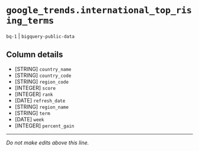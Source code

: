 # `google_trends.international_top_rising_terms`
`bq-1` | `bigquery-public-data`

## Column details
* [STRING]    `country_name`
* [STRING]    `country_code`
* [STRING]    `region_code`
* [INTEGER]   `score`
* [INTEGER]   `rank`
* [DATE]      `refresh_date`
* [STRING]    `region_name`
* [STRING]    `term`
* [DATE]      `week`
* [INTEGER]   `percent_gain`

-------------------------------------------------------------------------------
*Do not make edits above this line.*
